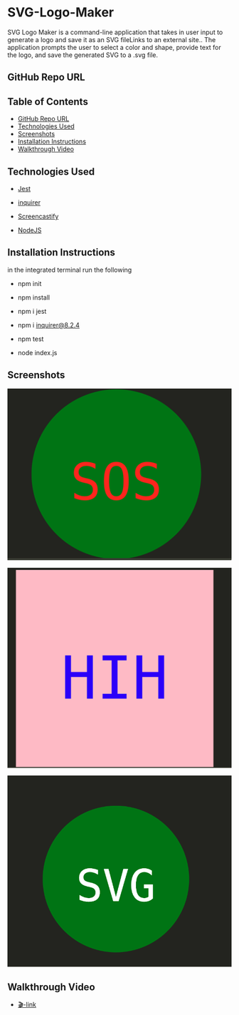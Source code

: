 # SVG-Logo-Maker

SVG Logo Maker is a command-line application that takes in user input to generate a logo and save it as an SVG fileLinks to an external site.. The application prompts the user to select a color and shape, provide text for the logo, and save the generated SVG to a .svg file.

## GitHub Repo URL

## Table of Contents
* [GitHub Repo URL](#github-repo-url)
* [Technologies Used](#technologies-used)
* [Screenshots](#screenshots)
* [Installation Instructions](#installation-instructions)
* [Walkthrough Video ](#walkthrough-video)


## Technologies Used

* [Jest](https://www.npmjs.com/package/jest)

* [inquirer](https://www.npmjs.com/package/inquirer/v/8.2.4)

* [Screencastify](https://app.screencastify.com/videos)

* [NodeJS](https://nodejs.org/)

## Installation Instructions

in the integrated terminal run the following 

* npm init 

* npm install

* npm i jest

* npm i inquirer@8.2.4

* npm test 

* node index.js

## Screenshots

![Alt text](<examples/Screenshot 2023-09-17 at 4.05.36 pm.png>)

![Alt text](<examples/Screenshot 2023-09-17 at 4.07.02 pm.png>)

![Alt text](<examples/Screenshot 2023-09-17 at 4.08.45 pm.png>)


## Walkthrough Video 

* [🎬-link](https://drive.google.com/file/d/1RQXnsm2bdT4edKD_WEjYIsDsnbTnRMhD/view)
